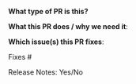 **What type of PR is this?**
<!--
Your PR title should be descriptive, and generally start with type that contains a subsystem name with `()` if necessary
and summary followed by a colon. format `chore/docs/api/feat/fix/refactor/style/test: summary`.
Examples:
* "docs: fix grammar error"
* "feat(translator): add new feature"
* "fix: fix xx bug"
* "chore: change ci & build tools etc"
* "api: add xxx fields in ClientTrafficPolicy"
-->

<!--
NOTE: If your PR contains any API changes (changes under `/api`), we recommend you to separate these API changes into
a new PR, and we will review the API part first. It will save you lots of implementation time if the API get accepted.
-->

**What this PR does / why we need it**:

**Which issue(s) this PR fixes**:
<!--
*Automatically closes linked issue when PR is merged.
Usage: `Fixes #<issue number>`, or `Fixes (paste link of issue)`.
-->
Fixes #

<!--
For most cases, you need to provide a brief description of the PR changes in the release notes.
Please add the description to include release-notes/current.yaml file and include this file in the PR.
-->
Release Notes: Yes/No
